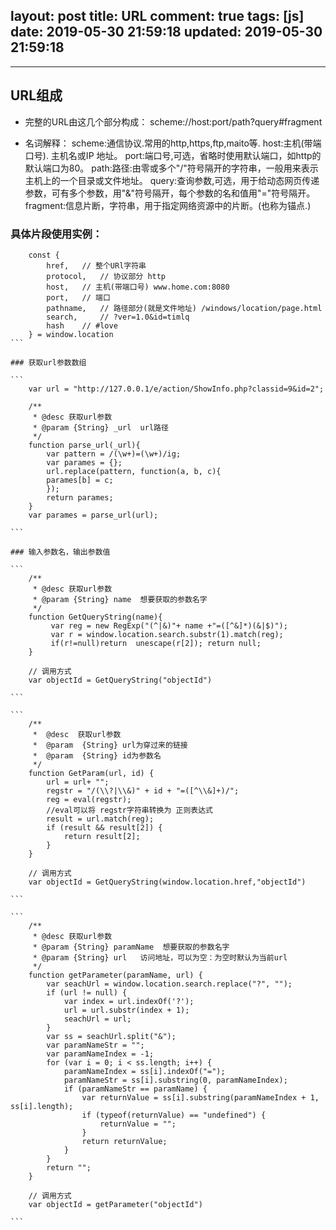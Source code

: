 layout: post
title: URL
comment: true
tags: [js]
date: 2019-05-30 21:59:18
updated: 2019-05-30 21:59:18
---

------

<!-- more -->

## URL组成
- 完整的URL由这几个部分构成：
    scheme://host:port/path?query#fragment

- 名词解释：
    scheme:通信协议.常用的http,https,ftp,maito等.
    host:主机(带端口号). 主机名或IP 地址。
    port:端口号,可选，省略时使用默认端口，如http的默认端口为80。
    path:路径:由零或多个"/"符号隔开的字符串，一般用来表示主机上的一个目录或文件地址。
    query:查询参数,可选，用于给动态网页传递参数，可有多个参数，用"&"符号隔开，每个参数的名和值用"="符号隔开。
    fragment:信息片断，字符串，用于指定网络资源中的片断。(也称为锚点.)


### 具体片段使用实例：

````
    const {
        href,   // 整个URl字符串
        protocol,   // 协议部分 http
        host,   // 主机(带端口号) www.home.com:8080
        port,   // 端口
        pathname,   // 路径部分(就是文件地址) /windows/location/page.html
        search,     // ?ver=1.0&id=timlq
        hash    // #love
    } = window.location
```

### 获取url参数数组

```
    var url = "http://127.0.0.1/e/action/ShowInfo.php?classid=9&id=2";

    /**
     * @desc 获取url参数
     * @param {String} _url  url路径
     */
    function parse_url(_url){
        var pattern = /(\w+)=(\w+)/ig;
        var parames = {};
        url.replace(pattern, function(a, b, c){
        parames[b] = c;
        });
        return parames;
    }
    var parames = parse_url(url);

```

### 输入参数名，输出参数值

```
    /**
     * @desc 获取url参数
     * @param {String} name  想要获取的参数名字
     */
    function GetQueryString(name){
         var reg = new RegExp("(^|&)"+ name +"=([^&]*)(&|$)");
         var r = window.location.search.substr(1).match(reg);
         if(r!=null)return  unescape(r[2]); return null;
    }

    // 调用方式
    var objectId = GetQueryString("objectId")

```

```
    /**
     *  @desc  获取url参数
     *  @param  {String} url为穿过来的链接
     *  @param  {String} id为参数名
     */
    function GetParam(url, id) {
        url = url+ "";
        regstr = "/(\\?|\\&)" + id + "=([^\\&]+)/";
        reg = eval(regstr);
        //eval可以将 regstr字符串转换为 正则表达式
        result = url.match(reg);
        if (result && result[2]) {
            return result[2];
        }
    }

    // 调用方式
    var objectId = GetQueryString(window.location.href,"objectId")

```

```
    /**
     * @desc 获取url参数
     * @param {String} paramName  想要获取的参数名字
     * @param {String} url   访问地址，可以为空：为空时默认为当前url
     */
    function getParameter(paramName, url) {
        var seachUrl = window.location.search.replace("?", "");
        if (url != null) {
            var index = url.indexOf('?');
            url = url.substr(index + 1);
            seachUrl = url;
        }
        var ss = seachUrl.split("&");
        var paramNameStr = "";
        var paramNameIndex = -1;
        for (var i = 0; i < ss.length; i++) {
            paramNameIndex = ss[i].indexOf("=");
            paramNameStr = ss[i].substring(0, paramNameIndex);
            if (paramNameStr == paramName) {
                var returnValue = ss[i].substring(paramNameIndex + 1, ss[i].length);
                if (typeof(returnValue) == "undefined") {
                    returnValue = "";
                }
                return returnValue;
            }
        }
        return "";
    }

    // 调用方式
    var objectId = getParameter("objectId")

```

